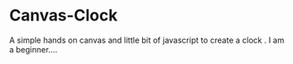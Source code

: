 # Canvas-Clock
A simple hands on canvas and little bit of javascript to create a clock . I am a beginner....
